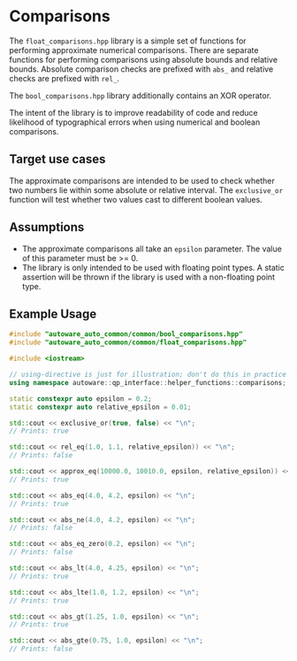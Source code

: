 # Comparisons

The `float_comparisons.hpp` library is a simple set of functions for performing approximate numerical comparisons.
There are separate functions for performing comparisons using absolute bounds and relative bounds. Absolute comparison checks are prefixed with `abs_` and relative checks are prefixed with `rel_`.

The `bool_comparisons.hpp` library additionally contains an XOR operator.

The intent of the library is to improve readability of code and reduce likelihood of typographical errors when using numerical and boolean comparisons.

## Target use cases

The approximate comparisons are intended to be used to check whether two numbers lie within some absolute or relative interval.
The `exclusive_or` function will test whether two values cast to different boolean values.

## Assumptions

- The approximate comparisons all take an `epsilon` parameter.
  The value of this parameter must be >= 0.
- The library is only intended to be used with floating point types.
  A static assertion will be thrown if the library is used with a non-floating point type.

## Example Usage

```c++
#include "autoware_auto_common/common/bool_comparisons.hpp"
#include "autoware_auto_common/common/float_comparisons.hpp"

#include <iostream>

// using-directive is just for illustration; don't do this in practice
using namespace autoware::qp_interface::helper_functions::comparisons;

static constexpr auto epsilon = 0.2;
static constexpr auto relative_epsilon = 0.01;

std::cout << exclusive_or(true, false) << "\n";
// Prints: true

std::cout << rel_eq(1.0, 1.1, relative_epsilon)) << "\n";
// Prints: false

std::cout << approx_eq(10000.0, 10010.0, epsilon, relative_epsilon)) << "\n";
// Prints: true

std::cout << abs_eq(4.0, 4.2, epsilon) << "\n";
// Prints: true

std::cout << abs_ne(4.0, 4.2, epsilon) << "\n";
// Prints: false

std::cout << abs_eq_zero(0.2, epsilon) << "\n";
// Prints: false

std::cout << abs_lt(4.0, 4.25, epsilon) << "\n";
// Prints: true

std::cout << abs_lte(1.0, 1.2, epsilon) << "\n";
// Prints: true

std::cout << abs_gt(1.25, 1.0, epsilon) << "\n";
// Prints: true

std::cout << abs_gte(0.75, 1.0, epsilon) << "\n";
// Prints: false
```
